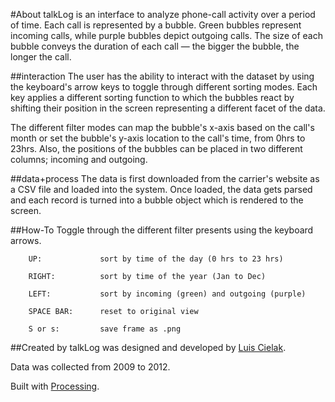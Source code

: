 #About
talkLog is an interface to analyze phone-call activity over a period of time.
Each call is represented by a bubble. Green bubbles represent incoming calls, while purple bubbles depict outgoing calls. The size of each bubble conveys the duration of each call ― the bigger the bubble, the longer the call.

##interaction
The user has the ability to interact with the dataset by using the keyboard's arrow keys to toggle through different sorting modes. Each key applies a different sorting function to which the bubbles react by shifting their position in the screen representing a different facet of the data.

The different filter modes can map the bubble's x-axis based on the call's month or set the bubble's y-axis location to the call's time, from 0hrs to 23hrs. Also, the positions of the bubbles can be placed in two different columns; incoming and outgoing.

##data+process
The data is first downloaded from the carrier's website as a CSV file and loaded into the system. Once loaded, the data gets parsed and each record is turned into a bubble object which is rendered to the screen.

##How-To
Toggle through the different filter presents using the keyboard arrows.
		
		UP: 			sort by time of the day (0 hrs to 23 hrs)
		
		RIGHT:			sort by time of the year (Jan to Dec)

		LEFT:			sort by incoming (green) and outgoing (purple)

		SPACE BAR:		reset to original view

		S or s:			save frame as .png


##Created by
talkLog was designed and developed by [Luis Cielak](http://twitter.com/luiscielak/).

Data was collected from 2009 to 2012.

Built with [Processing](http://www.processing.org/).


